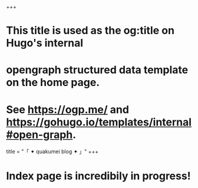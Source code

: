 +++
# This title is used as the og:title on Hugo's internal
# opengraph structured data template on the home page.
# See https://ogp.me/ and https://gohugo.io/templates/internal#open-graph.
title = "「 ✦ quakumei blog ✦ 」"
+++

# Index page is incredibily in progress!



<!-- TODO: Write the index page -->
